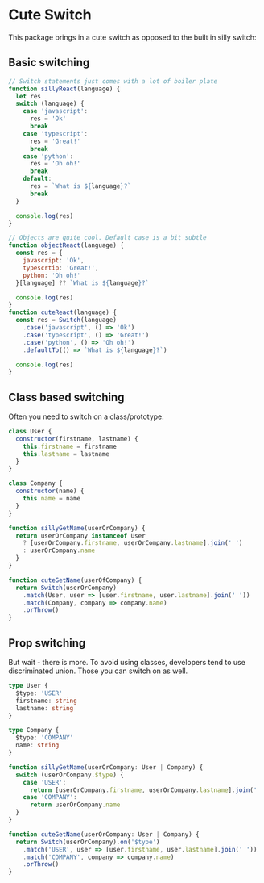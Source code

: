# Cute Switch

This package brings in a cute switch as opposed to the built in silly switch:

## Basic switching
```javascript
// Switch statements just comes with a lot of boiler plate
function sillyReact(language) {
  let res
  switch (language) {
    case 'javascript':
      res = 'Ok'
      break
    case 'typescript':
      res = 'Great!'
      break
    case 'python':
      res = 'Oh oh!'
      break
    default:
      res = `What is ${language}?`
      break
  }

  console.log(res)
}

// Objects are quite cool. Default case is a bit subtle
function objectReact(language) {
  const res = {
    javascript: 'Ok',
    typescrtip: 'Great!',
    python: 'Oh oh!'
  }[language] ?? `What is ${language}?`

  console.log(res)
}
function cuteReact(language) {
  const res = Switch(language)
    .case('javascript', () => 'Ok')
    .case('typescript', () => 'Great!')
    .case('python', () => 'Oh oh!')
    .defaultTo(() => `What is ${language}?`)

  console.log(res)
}
```

## Class based switching
Often you need to switch on a class/prototype:

```javascript
class User {
  constructor(firstname, lastname) {
    this.firstname = firstname
    this.lastname = lastname
  }
}

class Company {
  constructor(name) {
    this.name = name
  }
}

function sillyGetName(userOrCompany) {
  return userOrCompany instanceof User
    ? [userOrCompany.firstname, userOrCompany.lastname].join(' ')
    : userOrCompany.name
  }
}

function cuteGetName(userOfCompany) {
  return Switch(userOrCompany)
    .match(User, user => [user.firstname, user.lastname].join(' '))
    .match(Company, company => company.name)
    .orThrow()
}
```

## Prop switching
But wait - there is more. To avoid using classes, developers tend to use discriminated union. Those you can switch on as well.

```typescript
type User {
  $type: 'USER'
  firstname: string
  lastname: string
}

type Company {
  $type: 'COMPANY'
  name: string
}

function sillyGetName(userOrCompany: User | Company) {
  switch (userOrCompany.$type) {
    case 'USER':
      return [userOrCompany.firstname, userOrCompany.lastname].join(' ')
    case 'COMPANY':
      return userOrCompany.name
  }
}

function cuteGetName(userOrCompany: User | Company) {
  return Switch(userOrCompany).on('$type')
    .match('USER', user => [user.firstname, user.lastname].join(' '))
    .match('COMPANY', company => company.name)
    .orThrow()
}
```